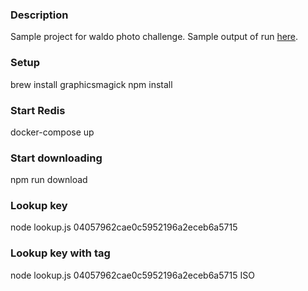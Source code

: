 ### Description

Sample project for waldo photo challenge. Sample output of run [here](./output.txt).

### Setup

  brew install graphicsmagick
  npm install

### Start Redis

  docker-compose up

### Start downloading

  npm run download

### Lookup key

  node lookup.js 04057962cae0c5952196a2eceb6a5715

### Lookup key with tag

  node lookup.js 04057962cae0c5952196a2eceb6a5715 ISO
